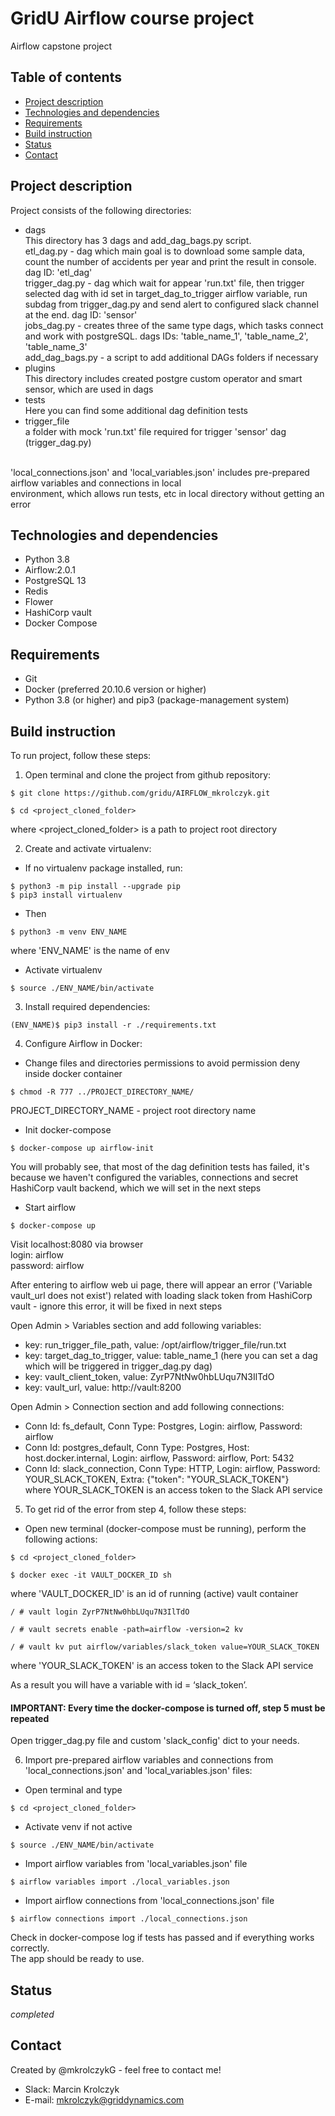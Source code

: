# GridU Airflow course project
Airflow capstone project

## Table of contents
- [Project description](#project-description)
- [Technologies and dependencies](#technologies-and-dependencies)
- [Requirements](#requirements)
- [Build instruction](#build-instruction)
- [Status](#status)
- [Contact](#contact)

## Project description
Project consists of the following directories: <br />
* dags <br />
This directory has 3 dags and add_dag_bags.py script. <br />
  etl_dag.py - dag which main goal is to download some sample data, count the number of accidents per year
  and print the result in console. dag ID: 'etl_dag' <br />
  trigger_dag.py - dag which wait for appear 'run.txt' file, then trigger selected dag with id set in target_dag_to_trigger
  airflow variable, run subdag from trigger_dag.py and send alert to configured slack channel at the end. dag ID: 'sensor' <br />
  jobs_dag.py - creates three of the same type dags, which tasks connect and work with postgreSQL. dags IDs: 'table_name_1', 'table_name_2', 'table_name_3' <br />
  add_dag_bags.py - a script to add additional DAGs folders if necessary <br />
* plugins <br />
This directory includes created postgre custom operator and smart sensor, which are used in dags <br />
* tests <br />
Here you can find some additional dag definition tests <br />
* trigger_file <br />
a folder with mock 'run.txt' file required for trigger 'sensor' dag (trigger_dag.py) <br /> <br />
  
'local_connections.json' and 'local_variables.json' includes pre-prepared airflow variables and connections in local <br />
environment, which allows run tests, etc in local directory without getting an error

## Technologies and dependencies
* Python 3.8
* Airflow:2.0.1
* PostgreSQL 13
* Redis
* Flower
* HashiCorp vault
* Docker Compose

## Requirements
* Git
* Docker (preferred 20.10.6 version or higher)
* Python 3.8 (or higher) and pip3 (package-management system)

## Build instruction
To run project, follow these steps: <br />
1. Open terminal and clone the project from github repository:
```
$ git clone https://github.com/gridu/AIRFLOW_mkrolczyk.git
```
```
$ cd <project_cloned_folder>
```
where <project_cloned_folder> is a path to project root directory <br />

2. Create and activate virtualenv: <br />
* If no virtualenv package installed, run:
```
$ python3 -m pip install --upgrade pip
$ pip3 install virtualenv
```   
* Then
```
$ python3 -m venv ENV_NAME
```
where 'ENV_NAME' is the name of env
* Activate virtualenv
```
$ source ./ENV_NAME/bin/activate
```
3. Install required dependencies:
```
(ENV_NAME)$ pip3 install -r ./requirements.txt
```
4. Configure Airflow in Docker:
* Change files and directories permissions to avoid permission deny inside docker container
```
$ chmod -R 777 ../PROJECT_DIRECTORY_NAME/
```
PROJECT_DIRECTORY_NAME - project root directory name
* Init docker-compose
```
$ docker-compose up airflow-init
```
You will probably see, that most of the dag definition tests has failed, it's because we haven't configured the variables, connections
and secret HashiCorp vault backend, which we will set in the next steps
* Start airflow
```
$ docker-compose up
```
Visit localhost:8080 via browser <br /> 
login: airflow <br />
password: airflow <br />

After entering to airflow web ui page, there will appear an error ('Variable vault_url does not exist') related with loading slack token
from HashiCorp vault - ignore this error, it will be fixed in next steps

Open Admin > Variables section and add following variables: <br />
* key: run_trigger_file_path, value: /opt/airflow/trigger_file/run.txt <br />
* key: target_dag_to_trigger, value: table_name_1 (here you can set a dag which will be triggered in trigger_dag.py dag) <br />
* key: vault_client_token, value: ZyrP7NtNw0hbLUqu7N3IlTdO <br />
* key: vault_url, value: http://vault:8200 <br />

Open Admin > Connection section and add following connections: <br />
* Conn Id: fs_default, Conn Type: Postgres, Login: airflow, Password: airflow
* Conn Id: postgres_default, Conn Type: Postgres, Host: host.docker.internal, Login: airflow, Password: airflow, Port: 5432
* Conn Id: slack_connection, Conn Type: HTTP, Login: airflow, Password: YOUR_SLACK_TOKEN, Extra: {"token": "YOUR_SLACK_TOKEN"} <br />
where YOUR_SLACK_TOKEN is an access token to the Slack API service <br />

5. To get rid of the error from step 4, follow these steps:

* Open new terminal (docker-compose must be running), perform the following actions:
```
$ cd <project_cloned_folder>
```
```
$ docker exec -it VAULT_DOCKER_ID sh
```
where 'VAULT_DOCKER_ID' is an id of running (active) vault container
```
/ # vault login ZyrP7NtNw0hbLUqu7N3IlTdO
```
```
/ # vault secrets enable -path=airflow -version=2 kv
```
```
/ # vault kv put airflow/variables/slack_token value=YOUR_SLACK_TOKEN
```
where 'YOUR_SLACK_TOKEN' is an access token to the Slack API service <br /> 

As a result you will have a variable with id = ‘slack_token’. <br />
#### IMPORTANT: Every time the docker-compose is turned off, step 5 must be repeated <br />
Open trigger_dag.py file and custom 'slack_config' dict to your needs.

6. Import pre-prepared airflow variables and connections from 'local_connections.json' and 'local_variables.json' files: <br />
* Open terminal and type
```
$ cd <project_cloned_folder>
```
* Activate venv if not active
```
$ source ./ENV_NAME/bin/activate
``` 
* Import airflow variables from 'local_variables.json' file
```
$ airflow variables import ./local_variables.json
```
* Import airflow connections from 'local_connections.json' file
```
$ airflow connections import ./local_connections.json
```
Check in docker-compose log if tests has passed and if everything works correctly. <br />
The app should be ready to use.

## Status

_completed_

## Contact

Created by @mkrolczykG - feel free to contact me!

- Slack: Marcin Krolczyk
- E-mail: mkrolczyk@griddynamics.com
